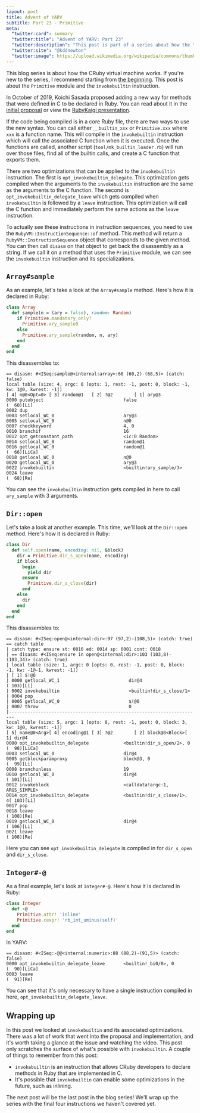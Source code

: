 ```yaml
---
layout: post
title: Advent of YARV
subtitle: Part 23 - Primitive
meta:
  "twitter:card": summary
  "twitter:title": "Advent of YARV: Part 23"
  "twitter:description": "This post is part of a series about how the YARV virtual machine works."
  "twitter:site": "@kddnewton"
  "twitter:image": https://upload.wikimedia.org/wikipedia/commons/thumb/7/73/Ruby_logo.svg/1200px-Ruby_logo.svg.png
---
```


This blog series is about how the CRuby virtual machine works. If you're new to the series, I recommend starting from [the beginning](/2022/11/30/advent-of-yarv-part-0). This post is about the `Primitive` module and the `invokebuiltin` instruction.

In October of 2019, Koichi Sasada proposed adding a new way for methods that were defined in C to be declared in Ruby. You can read about it in the [initial proposal](https://bugs.ruby-lang.org/issues/16254) or view the [RubyKaigi presentation](https://rubykaigi.org/2019/presentations/ko1.html).

If the code being compiled is in a core Ruby file, there are two ways to use the new syntax. You can call either `__builtin_xxx` or `Primitive.xxx` where `xxx` is a function name. This will compile in the `invokebuiltin` instruction which will call the associated C function when it is executed. Once the functions are called, another script (`tool/mk_builtin_loader.rb`) will run over those files, find all of the builtin calls, and create a C function that exports them.

There are two optimizations that can be applied to the `invokebuiltin` instruction. The first is `opt_invokebuiltin_delegate`. This optimization gets compiled when the arguments to the `invokebuiltin` instruction are the same as the arguments to the C function. The second is `opt_invokebuiltin_delegate_leave` which gets compiled when `invokebuiltin` is followed by a `leave` instruction. This optimization will call the C function and immediately perform the same actions as the `leave` instruction.

To actually see these instructions in instruction sequences, you need to use the `RubyVM::InstructionSequence::of` method. This method will return a `RubyVM::InstructionSequence` object that corresponds to the given method. You can then call `disasm` on that object to get back the disassembly as a string. If we call it on a method that uses the `Primitive` module, we can see the `invokebuiltin` instruction and its specializations.

## `Array#sample`

As an example, let's take a look at the `Array#sample` method. Here's how it is declared in Ruby:

```ruby
class Array
  def sample(n = (ary = false), random: Random)
    if Primitive.mandatory_only?
      Primitive.ary_sample0
    else
      Primitive.ary_sample(random, n, ary)
    end
  end
end
```

This disassembles to:

```
== disasm: #<ISeq:sample@<internal:array>:60 (60,2)-(68,5)> (catch: false)
local table (size: 4, argc: 0 [opts: 1, rest: -1, post: 0, block: -1, kw: 1@0, kwrest: -1])
[ 4] n@0<Opt=0> [ 3] random@1   [ 2] ?@2        [ 1] ary@3                               
0000 putobject                              false                     (  60)[Li]         
0002 dup
0003 setlocal_WC_0                          ary@3
0005 setlocal_WC_0                          n@0
0007 checkkeyword                           4, 0
0010 branchif                               16
0012 opt_getconstant_path                   <ic:0 Random>
0014 setlocal_WC_0                          random@1
0016 getlocal_WC_0                          random@1                  (  66)[LiCa]
0018 getlocal_WC_0                          n@0
0020 getlocal_WC_0                          ary@3
0022 invokebuiltin                          <builtin!ary_sample/3>
0024 leave                                                            (  68)[Re]
```

You can see the `invokebuiltin` instruction gets compiled in here to call `ary_sample` with 3 arguments.

## `Dir::open`

Let's take a look at another example. This time, we'll look at the `Dir::open` method. Here's how it is declared in Ruby:

```ruby
class Dir
  def self.open(name, encoding: nil, &block)
    dir = Primitive.dir_s_open(name, encoding)
    if block
      begin
        yield dir
      ensure
        Primitive.dir_s_close(dir)
      end
    else
      dir
    end
  end
end
```

This disassembles to:

```
== disasm: #<ISeq:open@<internal:dir>:97 (97,2)-(108,5)> (catch: true)
== catch table                                                                                                                    
| catch type: ensure st: 0010 ed: 0014 sp: 0001 cont: 0018                                                                        
| == disasm: #<ISeq:ensure in open@<internal:dir>:103 (103,8)-(103,34)> (catch: true)                                             
| local table (size: 1, argc: 0 [opts: 0, rest: -1, post: 0, block: -1, kw: -1@-1, kwrest: -1])                                   
| [ 1] $!@0                                                                                                                       
| 0000 getlocal_WC_1                          dir@4                     ( 103)[Li]                                                
| 0002 invokebuiltin                          <builtin!dir_s_close/1>                                                             
| 0004 pop                                                                                                                        
| 0005 getlocal_WC_0                          $!@0                                                                                
| 0007 throw                                  0                                                                                   
|------------------------------------------------------------------------                                                         
local table (size: 5, argc: 1 [opts: 0, rest: -1, post: 0, block: 3, kw: 1@0, kwrest: -1])                                        
[ 5] name@0<Arg>[ 4] encoding@1 [ 3] ?@2        [ 2] block@3<Block>[ 1] dir@4                                                     
0000 opt_invokebuiltin_delegate             <builtin!dir_s_open/2>, 0 (  98)[LiCa]                                                
0003 setlocal_WC_0                          dir@4
0005 getblockparamproxy                     block@3, 0                (  99)[Li]
0008 branchunless                           19
0010 getlocal_WC_0                          dir@4                     ( 101)[Li]
0012 invokeblock                            <calldata!argc:1, ARGS_SIMPLE>
0014 opt_invokebuiltin_delegate             <builtin!dir_s_close/1>, 4( 103)[Li]
0017 pop
0018 leave                                                            ( 108)[Re]
0019 getlocal_WC_0                          dir@4                     ( 106)[Li]
0021 leave                                                            ( 108)[Re]
```

Here you can see `opt_invokebuiltin_delegate` is compiled in for `dir_s_open` and `dir_s_close`.

## `Integer#-@`

As a final example, let's look at `Integer#-@`. Here's how it is declared in Ruby:

```ruby
class Integer
  def -@
    Primitive.attr! 'inline'
    Primitive.cexpr! 'rb_int_uminus(self)'
  end
end
```

In YARV:

```
== disasm: #<ISeq:-@@<internal:numeric>:88 (88,2)-(91,5)> (catch: false)
0000 opt_invokebuiltin_delegate_leave       <builtin!_bi0/0>, 0       (  90)[LiCa]
0003 leave                                                            (  91)[Re]
```

You can see that it's only necessary to have a single instruction compiled in here, `opt_invokebuiltin_delegate_leave`.

## Wrapping up

In this post we looked at `invokebuiltin` and its associated optimizations. There was a lot of work that went into the proposal and implementation, and it's worth taking a glance at the issue and watching the video. This post only scratches the surface of what's possible with `invokebuiltin`. A couple of things to remember from this post:

* `invokebuiltin` is an instruction that allows CRuby developers to declare methods in Ruby that are implemented in C.
* It's possible that `invokebuiltin` can enable some optimizations in the future, such as inlining.

The next post will be the last post in the blog series! We'll wrap up the series with the final four instructions we haven't covered yet.
